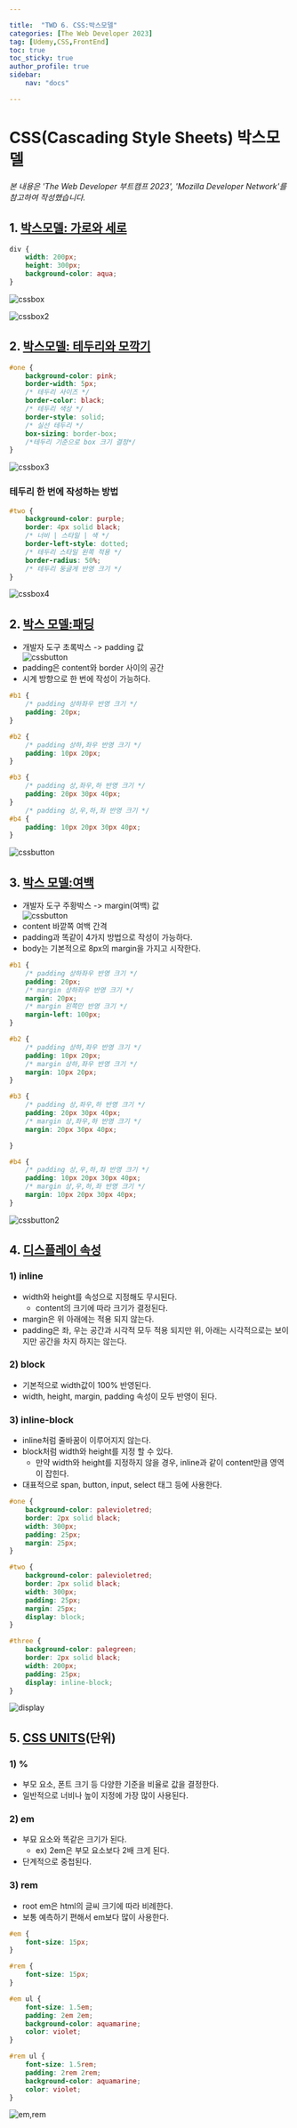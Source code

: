 ```yaml
---

title:  "TWD 6. CSS:박스모델"
categories: [The Web Developer 2023]
tag: [Udemy,CSS,FrontEnd]
toc: true
toc_sticky: true
author_profile: true
sidebar:
    nav: "docs"

---
```


# CSS(Cascading Style Sheets) 박스모델

<p data-ke-size="size14"><i>본 내용은 'The Web Developer 부트캠프 2023', 'Mozilla Developer Network'를 참고하여 작성했습니다.</i></p>

## 1. [박스모델: 가로와 세로](https://developer.mozilla.org/ko/docs/Web/CSS/width)


```css
div {
    width: 200px;
    height: 300px;
    background-color: aqua;
}
```

![cssbox](/assets/images/Udemy/06/udemy06_cssbox.PNG)

![cssbox2](/assets/images/Udemy/06/udemy06_cssbox2.PNG)

## 2. [박스모델: 테두리와 모깍기](https://developer.mozilla.org/ko/docs/Web/CSS/border)

```css
#one {
    background-color: pink;
    border-width: 5px;
    /* 테두리 사이즈 */
    border-color: black;
    /* 테두리 색상 */
    border-style: solid;
    /* 실선 테두리 */
    box-sizing: border-box;
    /*테두리 기준으로 box 크기 결정*/
}
```

![cssbox3](/assets/images/Udemy/06/udemy06_cssbox3.PNG)

### 테두리 한 번에 작성하는 방법

```css
#two {
    background-color: purple;
    border: 4px solid black;
    /* 너비 | 스타일 | 색 */
    border-left-style: dotted;
    /* 테두리 스타일 왼쪽 적용 */
    border-radius: 50%;
    /* 테두리 둥글게 반영 크기 */
}
```

![cssbox4](/assets/images/Udemy/06/udemy06_cssbox4.PNG)

## 2. [박스 모델:패딩](https://developer.mozilla.org/ko/docs/Web/CSS/padding)

* 개발자 도구 초록박스 -> padding 값  
   ![cssbutton](/assets/images/Udemy/06/udemy06_toolbox.PNG)
* padding은 content와 border 사이의 공간
* 시계 방향으로 한 번에 작성이 가능하다.

```css
#b1 {
    /* padding 상하좌우 반영 크기 */
    padding: 20px;
}

#b2 {
    /* padding 상하,좌우 반영 크기 */
    padding: 10px 20px;
}

#b3 {
    /* padding 상,좌우,하 반영 크기 */
    padding: 20px 30px 40px;
}
    /* padding 상,우,하,좌 반영 크기 */
#b4 {
    padding: 10px 20px 30px 40px;
}
```

![cssbutton](/assets/images/Udemy/06/udemy06_cssbutton.PNG)


## 3. [박스 모델:여백](https://developer.mozilla.org/ko/docs/Web/CSS/margin)

* 개발자 도구 주황박스 -> margin(여백) 값   
    ![cssbutton](/assets/images/Udemy/06/udemy06_toolbox.PNG)   
* content 바깥쪽 여백 간격
* padding과 똑같이 4가지 방법으로 작성이 가능하다.
* body는 기본적으로 8px의 margin을 가지고 시작한다.

```css
#b1 {
    /* padding 상하좌우 반영 크기 */
    padding: 20px;
    /* margin 상하좌우 반영 크기 */
    margin: 20px;
    /* margin 왼쪽만 반영 크기 */
    margin-left: 100px;
}

#b2 {
    /* padding 상하,좌우 반영 크기 */
    padding: 10px 20px;
    /* margin 상하,좌우 반영 크기 */
    margin: 10px 20px;
}

#b3 {
    /* padding 상,좌우,하 반영 크기 */
    padding: 20px 30px 40px;
    /* margin 상,좌우,하 반영 크기 */
    margin: 20px 30px 40px;

}

#b4 {
    /* padding 상,우,하,좌 반영 크기 */
    padding: 10px 20px 30px 40px;
    /* margin 상,우,하,좌 반영 크기 */
    margin: 10px 20px 30px 40px;
}
```

![cssbutton2](/assets/images/Udemy/06/udemy06_cssbutton2.PNG)


## 4. [디스플레이 속성](https://developer.mozilla.org/en-US/docs/Web/CSS/display)

### 1) inline
  * width와 height를 속성으로 지정해도 무시된다.
    * content의 크기에 따라 크기가 결정된다.
  * margin은 위 아래에는 적용 되지 않는다.
  * padding은 좌, 우는 공간과 시각적 모두 적용 되지만 위, 아래는 시각적으로는 보이지만 공간을 차지 하지는 않는다.

### 2) block
  * 기본적으로 width값이 100% 반영된다.
  * width, height, margin, padding 속성이 모두 반영이 된다.

### 3) inline-block
  * inline처럼 줄바꿈이 이루어지지 않는다.
  * block처럼 width와 height를 지정 할 수 있다.
    * 만약 width와 height를 지정하지 않을 경우, inline과 같이 content만큼 영역이 잡힌다.
  * 대표적으로 span, button, input, select 태그 등에 사용한다.

```css
#one {
    background-color: palevioletred;
    border: 2px solid black;
    width: 300px;
    padding: 25px;
    margin: 25px;
}

#two {
    background-color: palevioletred;
    border: 2px solid black;
    width: 300px;
    padding: 25px;
    margin: 25px;
    display: block;
}

#three {
    background-color: palegreen;
    border: 2px solid black;
    width: 200px;
    padding: 25px;
    display: inline-block;
}
```

![display](/assets/images/Udemy/06/udemy06_display.PNG)

## 5. [CSS UNITS](https://developer.mozilla.org/en-US/docs/Learn/CSS/Building_blocks/Values_and_units)(단위)

### 1) %
  * 부모 요소, 폰트 크기 등 다양한 기준을 비율로 값을 결정한다.
  * 일반적으로 너비나 높이 지정에 가장 많이 사용된다.

### 2) em
  * 부묘 요소와 똑같은 크기가 된다.
    * ex) 2em은 부모 요소보다 2배 크게 된다.
  * 단계적으로 중첩된다.

### 3) rem
  * root em은 html의 글씨 크기에 따라 비례한다.
  * 보통 예측하기 편해서 em보다 많이 사용한다.

```css
#em {
    font-size: 15px;
}

#rem {
    font-size: 15px;
}

#em ul {
    font-size: 1.5em;
    padding: 2em 2em;
    background-color: aquamarine;
    color: violet;
}

#rem ul {
    font-size: 1.5rem;
    padding: 2rem 2rem;
    background-color: aquamarine;
    color: violet;
}
```

![em,rem](/assets/images/Udemy/06/udemy06_em,rem.PNG)
